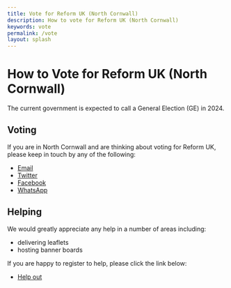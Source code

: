 ```yaml
---
title: Vote for Reform UK (North Cornwall)
description: How to vote for Reform UK (North Cornwall)
keywords: vote
permalink: /vote
layout: splash
---
```

# How to Vote for Reform UK (North Cornwall)
The current government is expected to call a General Election (GE) in 2024.

## Voting
If you are in North Cornwall and are thinking about voting for Reform UK,
please keep in touch by any of the following:

* [Email](mailto:northcornwall@reformuk.com?subject=Register%20My%20Voting%20Intention)
* [Twitter](https://twitter.com/ReformNorth)
* [Facebook](https://www.facebook.com/profile.php?id=100093996736052)
* [WhatsApp](https://wa.me/+447732079611)

## Helping
We would greatly appreciate any help in a number of areas including:

* delivering leaflets
* hosting banner boards

If you are happy to register to help, please click the link below:

* [Help out](mailto:northcornwall@reformuk.com?subject=Offer%20To%20Help)


